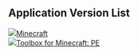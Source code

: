 ## Application Version List
<div class="filedownload-container"><div class="version-container"><img src="https://play-lh.googleusercontent.com/VSwHQjcAttxsLE47RuS4PqpC4LT7lCoSjE7Hx5AW_yCxtDvcnsHHvm5CTuL5BPN-uRTP"><a href="./mcversion/app-release.apk">Minecraft</a></div><div id="mcversion"></div></div><div class="filedownload-container"><div class="version-container"><img src="https://play-lh.googleusercontent.com/RK32O-Xb5_aKUJlNf5Ka0vrk6Xpq2vP_FO-oje1wiCyzT2hXMlNrmNyIn7w7YHPSvxOT"><a href="https://play.google.com/store/apps/details?id=io.mrarm.mctoolbox">Toolbox for Minecraft: PE</a></div><div id="tbversion"></div></div>
<script src="/assets/js/versions.js"></script>
